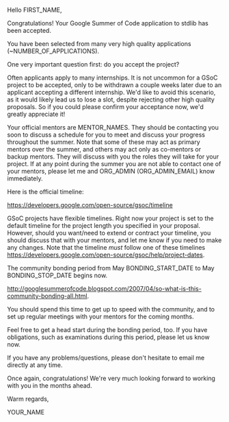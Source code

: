 Hello FIRST_NAME,

Congratulations! Your Google Summer of Code application to stdlib has been accepted.

You have been selected from many very high quality applications (~NUMBER_OF_APPLICATIONS).

One very important question first: do you accept the project?

Often applicants apply to many internships. It is not uncommon for a GSoC project to be accepted, only to be withdrawn a couple weeks later due to an applicant accepting a different internship. We'd like to avoid this scenario, as it would likely lead us to lose a slot, despite rejecting other high quality proposals. So if you could please confirm your acceptance now, we'd greatly appreciate it!

Your official mentors are MENTOR_NAMES. They should be contacting you soon to discuss a schedule for you to meet and discuss your progress throughout the summer. Note that some of these may act as primary mentors over the summer, and others may act only as co-mentors or backup mentors. They will discuss with you the roles they will take for your project. If at any point during the summer you are not able to contact one of your mentors, please let me and ORG_ADMIN (ORG_ADMIN_EMAIL) know immediately.

Here is the official timeline:

https://developers.google.com/open-source/gsoc/timeline

GSoC projects have flexible timelines. Right now your project is set to the default timeline for the project length you specified in your proposal. However, should you want/need to extend or contract your timeline, you should discuss that with your mentors, and let me know if you need to make any changes. Note that the timeline *must* follow one of these timelines https://developers.google.com/open-source/gsoc/help/project-dates.

The community bonding period from May BONDING_START_DATE to May BONDING_STOP_DATE begins now.

http://googlesummerofcode.blogspot.com/2007/04/so-what-is-this-community-bonding-all.html.

You should spend this time to get up to speed with the community, and to set up regular meetings with your mentors for the coming months.

Feel free to get a head start during the bonding period, too. If you have obligations, such as examinations during this period, please let us know now.

If you have any problems/questions, please don't hesitate to email me directly at any time.

Once again, congratulations! We're very much looking forward to working with you in the months ahead.

Warm regards,

YOUR_NAME
